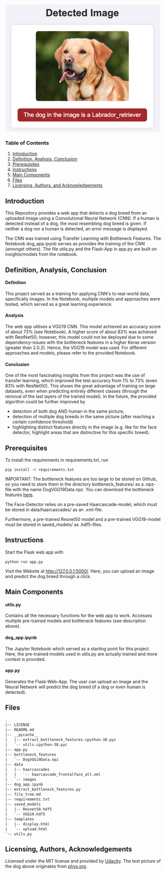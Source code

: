 
![Example Image](readme_img.png)

### Table of Contents

1. [Introduction](#introduction)
2. [Definition, Analysis, Conclusion](#process)
3. [Prerequisites](#prerequisites)
4. [Instructions](#instructions)
5. [Main Components](#files)
6. [Files](#filetree)
7. [Licensing, Authors, and Acknowledgements](#licensing)

## Introduction <a name="introduction"></a>
This Repository provides a web app that detects a dog breed from an uploaded image using a Convolutional Neural Network (CNN). If a human is detected
instead of a dog, the most resembling dog breed is given. If neither a dog nor a human is detected, an error message
is displayed.

The CNN was trained using Transfer Learning with Bottleneck Features. The Notebook dog_app.ipynb serves as 
provides the training of the CNN (amongst others). The file utils.py and the Flask-App in app.py are built 
on insights/models from the notebook.

## Definition, Analysis, Conclusion <a name="process"></a>
#### Definition
This project served as a training for applying CNN's to real-world data, specifically images. 
In the Notebook, multiple models and approaches were tested, which served as a great learning experience.

#### Analysis
The web app utilises a VGG19 CNN. This model achieved
an accuracy score of about 73% (see Notebook). A higher score of about 83% was achieved with RestNet50; however, this
model could not be deployed due to some dependency-issues with the bottleneck features in a higher Keras version
(greater than 2.0.2). Hence, the VGG19 model was used. 
For different approaches and models, please refer to the provided Notebook.

#### Conclusion
One of the most fascinating insights from this project was the use of transfer learning, which 
improved the test accuracy from 1% to 73% (even 83% with ResNet50). This shows the great advantage
of training on large datasets, even when predicting entirely different classes (through the removal of 
the last layers of the trained model). In the future, the provided algorithm could be further improved by
- detection of both dog AND human in the same picture,
- detection of multiple dog breeds in the same picture (after reaching a certain confidence threshold)
- highlighting distinct features directly in the image (e.g. like for the face detector, highlight areas that are distinctive for this specific breed).

## Prerequisites<a name="prerequisites"></a>

To install the requirements in requirements.txt, run
```
pip install -r requirements.txt
```
IMPORTANT: The bottleneck features are too large to be stored on Github, so you
need to store them in the directory bottleneck_features/ as a .npz-file with the name DogVGG19Data.npz. You can download the 
bottleneck features [here](https://s3-us-west-1.amazonaws.com/udacity-aind/dog-project/DogVGG19Data.npz).

The Face-Detector relies on a pre-saved Haarcascade-model, which must be stored in data/haarcascades/ as an .xml-file.

Furthermore, a pre-trained Resnet50 model and a pre-trained VGG19-model must be stored in saved_models/ as .hdf5-files.

## Instructions<a name="instructions"></a>
Start the Flask web app with 
```
python run app.py
```
Visit the Website at http://127.0.0.1:5000/.
Here, you can upload an image and predict the dog breed through a click.


## Main Components <a name="files"></a>
#### utils.py
Contains all the necessary functions for the web app to work. Accesses multiple pre-trained models 
and bottleneck features (see description above). 

#### dog_app.ipynb
The Jupyter Notebook which served as a starting point for this project. Here, the pre-trained models
used in utils.py are actually trained and more context is provided. 

#### app.py
Generates the Flask-Web-App. The user can upload an image and the Neural Network will predict the 
dog breed (if a dog or even human is detected). 

## Files<a name="filetree"></a>
```
.
|-- LICENSE
|-- README.md
|-- __pycache__
|   |-- extract_bottleneck_features.cpython-38.pyc
|   `-- utils.cpython-38.pyc
|-- app.py
|-- bottleneck_features
|   `-- DogVGG19Data.npz
|-- data
|   |-- haarcascades
|   |   `-- haarcascade_frontalface_alt.xml
|   `-- images
|-- dog_app.ipynb
|-- extract_bottleneck_features.py
|-- file_tree.md
|-- requirements.txt
|-- saved_models
|   |-- Resnet50.hdf5
|   `-- VGG19.hdf5
|-- templates
|   |-- display.html
|   `-- upload.html
`-- utils.py
```

## Licensing, Authors, Acknowledgements<a name="licensing"></a>
Licensed under the MIT license and provided by [Udacity](https://www.udacity.com). The test picture
of the dog above originates from [phys.org](https://phys.org/news/2018-10-good-dog-canine-aptitude-clues.html).

